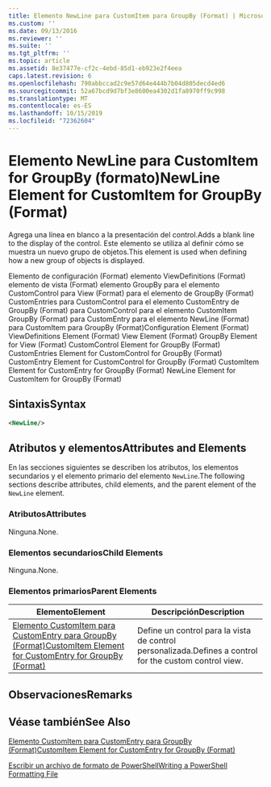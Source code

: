 ```yaml
---
title: Elemento NewLine para CustomItem para GroupBy (Format) | Microsoft Docs
ms.custom: ''
ms.date: 09/13/2016
ms.reviewer: ''
ms.suite: ''
ms.tgt_pltfrm: ''
ms.topic: article
ms.assetid: 8e37477e-cf2c-4ebd-85d1-eb923e2f4eea
caps.latest.revision: 6
ms.openlocfilehash: 790abbccad2c9e57d64e444b7b04d805decd4ed6
ms.sourcegitcommit: 52a67bcd9d7bf3e8600ea4302d1fa8970ff9c998
ms.translationtype: MT
ms.contentlocale: es-ES
ms.lasthandoff: 10/15/2019
ms.locfileid: "72362604"
---
```

# <a name="newline-element-for-customitem-for-groupby-format"></a><span data-ttu-id="e6fe8-102">Elemento NewLine para CustomItem for GroupBy (formato)</span><span class="sxs-lookup"><span data-stu-id="e6fe8-102">NewLine Element for CustomItem for GroupBy (Format)</span></span>

<span data-ttu-id="e6fe8-103">Agrega una línea en blanco a la presentación del control.</span><span class="sxs-lookup"><span data-stu-id="e6fe8-103">Adds a blank line to the display of the control.</span></span> <span data-ttu-id="e6fe8-104">Este elemento se utiliza al definir cómo se muestra un nuevo grupo de objetos.</span><span class="sxs-lookup"><span data-stu-id="e6fe8-104">This element is used when defining how a new group of objects is displayed.</span></span>

<span data-ttu-id="e6fe8-105">Elemento de configuración (Format) elemento ViewDefinitions (Format) elemento de vista (Format) elemento GroupBy para el elemento CustomControl para View (Format) para el elemento de GroupBy (Format) CustomEntries para CustomControl para el elemento CustomEntry de GroupBy (Format) para CustomControl para el elemento CustomItem GroupBy (Format) para CustomEntry para el elemento NewLine (Format) para CustomItem para GroupBy (Format)</span><span class="sxs-lookup"><span data-stu-id="e6fe8-105">Configuration Element (Format) ViewDefinitions Element (Format) View Element (Format) GroupBy Element for View (Format) CustomControl Element for GroupBy (Format) CustomEntries Element for CustomControl for GroupBy (Format) CustomEntry Element for CustomControl for GroupBy (Format) CustomItem Element for CustomEntry for GroupBy (Format) NewLine Element for CustomItem for GroupBy (Format)</span></span>

## <a name="syntax"></a><span data-ttu-id="e6fe8-106">Sintaxis</span><span class="sxs-lookup"><span data-stu-id="e6fe8-106">Syntax</span></span>

```xml
<NewLine/>
```

## <a name="attributes-and-elements"></a><span data-ttu-id="e6fe8-107">Atributos y elementos</span><span class="sxs-lookup"><span data-stu-id="e6fe8-107">Attributes and Elements</span></span>

<span data-ttu-id="e6fe8-108">En las secciones siguientes se describen los atributos, los elementos secundarios y el elemento primario del elemento `NewLine`.</span><span class="sxs-lookup"><span data-stu-id="e6fe8-108">The following sections describe attributes, child elements, and the parent element of the `NewLine` element.</span></span>

### <a name="attributes"></a><span data-ttu-id="e6fe8-109">Atributos</span><span class="sxs-lookup"><span data-stu-id="e6fe8-109">Attributes</span></span>

<span data-ttu-id="e6fe8-110">Ninguna.</span><span class="sxs-lookup"><span data-stu-id="e6fe8-110">None.</span></span>

### <a name="child-elements"></a><span data-ttu-id="e6fe8-111">Elementos secundarios</span><span class="sxs-lookup"><span data-stu-id="e6fe8-111">Child Elements</span></span>

<span data-ttu-id="e6fe8-112">Ninguna.</span><span class="sxs-lookup"><span data-stu-id="e6fe8-112">None.</span></span>

### <a name="parent-elements"></a><span data-ttu-id="e6fe8-113">Elementos primarios</span><span class="sxs-lookup"><span data-stu-id="e6fe8-113">Parent Elements</span></span>

|<span data-ttu-id="e6fe8-114">Elemento</span><span class="sxs-lookup"><span data-stu-id="e6fe8-114">Element</span></span>|<span data-ttu-id="e6fe8-115">Descripción</span><span class="sxs-lookup"><span data-stu-id="e6fe8-115">Description</span></span>|
|-------------|-----------------|
|[<span data-ttu-id="e6fe8-116">Elemento CustomItem para CustomEntry para GroupBy (Format)</span><span class="sxs-lookup"><span data-stu-id="e6fe8-116">CustomItem Element for CustomEntry for GroupBy (Format)</span></span>](./customitem-element-for-customentry-for-groupby-format.md)|<span data-ttu-id="e6fe8-117">Define un control para la vista de control personalizada.</span><span class="sxs-lookup"><span data-stu-id="e6fe8-117">Defines a control for the custom control view.</span></span>|

## <a name="remarks"></a><span data-ttu-id="e6fe8-118">Observaciones</span><span class="sxs-lookup"><span data-stu-id="e6fe8-118">Remarks</span></span>

## <a name="see-also"></a><span data-ttu-id="e6fe8-119">Véase también</span><span class="sxs-lookup"><span data-stu-id="e6fe8-119">See Also</span></span>

[<span data-ttu-id="e6fe8-120">Elemento CustomItem para CustomEntry para GroupBy (Format)</span><span class="sxs-lookup"><span data-stu-id="e6fe8-120">CustomItem Element for CustomEntry for GroupBy (Format)</span></span>](./customitem-element-for-customentry-for-groupby-format.md)

[<span data-ttu-id="e6fe8-121">Escribir un archivo de formato de PowerShell</span><span class="sxs-lookup"><span data-stu-id="e6fe8-121">Writing a PowerShell Formatting File</span></span>](./writing-a-powershell-formatting-file.md)
